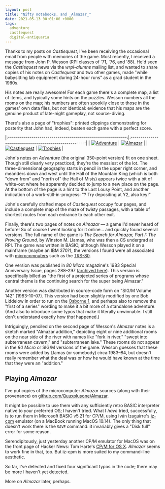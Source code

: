```yaml
---
layout: post
title: "Nifty notebooks, and _Almazar_"
date: 2021-05-13 00:01:00 +0000
tags:
  adventure
  castlequest
  digital-antiquaria
---
```


Thanks to my posts on _Castlequest_, I've been receiving the occasional email
from people with memories of the game. Most recently, I received a message from
John P. Wesson (RPI classes of '71, '76, and '88). He'd seen the _Castlequest_
news via the _wrpi-alumns_ mailing list, and wanted to share copies of his notes
on _Castlequest_ and two other games, made "while babysitting lab
equipment during 24-hour runs" as a grad student in the 1980s.

His notes are really awesome! For each game there's a complete map, a list of items,
and typically some hints on the puzzles. Wesson numbers all the rooms on the map;
his numbers are often spookily close to those in the games' own data files, but
_not_ identical: evidence that his maps are the genuine product of late-night gameplay,
not source-diving.

There's also a page of "trophies": printed clippings demonstrating for posterity
that John had, indeed, beaten each game with a perfect score.

|:------------------------------------------------------------:|:------------------------------------------------------:|
| [![Adventure](/blog/images/2021-05-13-adventure.jpg)][1]     | [![Almazar](/blog/images/2021-05-13-almazar.jpg)][2]   |
| [![Castlequest](/blog/images/2021-05-13-castlequest.jpg)][3] | [![Trophies](/blog/images/2021-05-13-trophies.jpg)][4] |

John's notes on _Adventure_ (the original 350-point version) fit on one sheet.
Though still clearly _very_ practiced, they're the messiest of the lot.
The three-dimensional geography starts in pencil in the upper right corner, and meanders
down and west until the Hall of the Mountain King (which is both "down from" and "north of"
the Hall of Mists) appears twice with a bit of white-out where he apparently decided to
jump to a new place on the page.
At the bottom of the page is a hint to the Last Lousy Point, and another indication
of a work-still-in-progress: "? Try depositing at Y2, also key!"

John's carefully drafted maps of _Castlequest_ occupy four pages, and include
a complete map of the maze of twisty passages, with a table of shortest routes from
each entrance to each other exit.

Finally, there's two pages of notes on _Almazar_ — a game I'd never heard of before!
So of course I went looking for it online... and quickly found several versions.
The full name of the game is _The Search for Almazar, Part I: The Proving Ground,_
by Winston M. Llamas, who was then a CS undergrad at RPI. The game was written in BASIC;
although Wesson played it on a mainframe (maybe an IBM 370?), the versions I found
were all associated with [microcomputers](https://en.wikipedia.org/wiki/Microcomputer)
such as the [TRS-80](https://en.wikipedia.org/wiki/TRS-80).

One version was published in _80 Micro_ magazine's 1983 Special Anniversary Issue,
pages 288–297 ([archived here](https://archive.org/details/80-microcomputing-magazine-1983-SE/page/n287/mode/2up)).
This version is specifically billed as "the first of a projected series of programs
whose central theme is the continuing search for the super being Almazar."

Another version was distributed in source-code form on "SIG/M Volume 142" (1983-10-07).
This version had been slightly modified by one Bob Liddelow in order to run on the
[Osborne 1](https://en.wikipedia.org/wiki/Osborne_1), and perhaps also to remove
the "first of a series" wording to make it a bit more of a standalone adventure.
(And also to introduce some typos that make it literally unwinnable.
I still don't understand exactly how _that_ happened.)

Intriguingly, penciled on the second page of Wesson's _Almazar_ notes is a sketch
marked "Almazar addition," depicting eight or nine additional rooms on the near
side of the river with names like "fork in river," "swept into subterranean cavern,"
and "subterranean lake." These rooms do not appear in the _80 Micro_ or SIG/M
versions of the game. Wesson guesses that these rooms were added by Llamas (or somebody)
circa 1983–84, but doesn't really remember what the deal was or how he would have known
at the time that they were an "addition."


## Playing _Almazar_

I've put copies of the microcomputer _Almazar_ sources (along with their provenance)
on [github.com/Quuxplusone/Almazar](https://github.com/Quuxplusone/Almazar).

It might be possible to use them with any sufficiently retro BASIC interpreter
native to your preferred OS; I haven't tried. What I _have_ tried, successfully,
is to run them in Microsoft BASIC v5.21 for CP/M, using
Iván Izaguirre's [iz-cpm](https://github.com/ivanizag/iz-cpm/releases) emulator
(on a MacBook running MacOS 10.14). The only thing that doesn't work there is
the `SAVE` command: it invariably gives a "Disk full" error for some reason.

Serendipitously, just yesterday another CP/M emulator for MacOS was on the
front page of Hacker News: Tom Harte's [CP/M for OS X](https://github.com/TomHarte/CP-M-for-OS-X/releases).
_Almazar_ seems to work fine in that, too. But iz-cpm is more suited to
my command-line aesthetic.

So far, I've detected and fixed four significant typos in the code; there may be
more I haven't yet detected.

More on _Almazar_ later, perhaps.

[1]: /blog/images/RPI-Adventure-Notes.pdf
[2]: /blog/images/RPI-Almazar-Notes.pdf
[3]: /blog/images/RPI-Castlequest-Notes.pdf
[4]: /blog/images/RPI-computer-games.pdf
